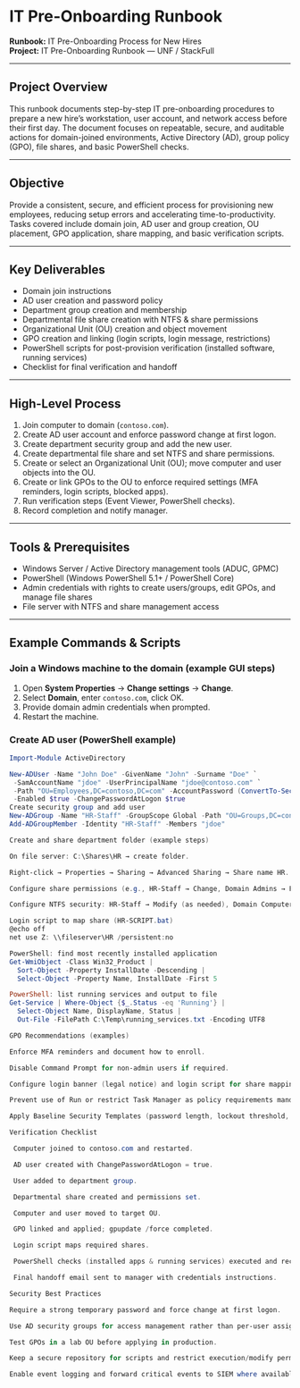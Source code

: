 # IT Pre-Onboarding Runbook

**Runbook:** IT Pre-Onboarding Process for New Hires  
**Project:** IT Pre-Onboarding Runbook — UNF / StackFull

---

## Project Overview
This runbook documents step-by-step IT pre-onboarding procedures to prepare a new hire’s workstation, user account, and network access before their first day. The document focuses on repeatable, secure, and auditable actions for domain-joined environments, Active Directory (AD), group policy (GPO), file shares, and basic PowerShell checks.

---

## Objective
Provide a consistent, secure, and efficient process for provisioning new employees, reducing setup errors and accelerating time-to-productivity. Tasks covered include domain join, AD user and group creation, OU placement, GPO application, share mapping, and basic verification scripts.

---

## Key Deliverables
- Domain join instructions
- AD user creation and password policy
- Department group creation and membership
- Departmental file share creation with NTFS & share permissions
- Organizational Unit (OU) creation and object movement
- GPO creation and linking (login scripts, login message, restrictions)
- PowerShell scripts for post-provision verification (installed software, running services)
- Checklist for final verification and handoff

---

## High-Level Process
1. Join computer to domain (`contoso.com`).  
2. Create AD user account and enforce password change at first logon.  
3. Create department security group and add the new user.  
4. Create departmental file share and set NTFS and share permissions.  
5. Create or select an Organizational Unit (OU); move computer and user objects into the OU.  
6. Create or link GPOs to the OU to enforce required settings (MFA reminders, login scripts, blocked apps).  
7. Run verification steps (Event Viewer, PowerShell checks).  
8. Record completion and notify manager.

---

## Tools & Prerequisites
- Windows Server / Active Directory management tools (ADUC, GPMC)  
- PowerShell (Windows PowerShell 5.1+ / PowerShell Core)  
- Admin credentials with rights to create users/groups, edit GPOs, and manage file shares  
- File server with NTFS and share management access

---

## Example Commands & Scripts

### Join a Windows machine to the domain (example GUI steps)
1. Open **System Properties** → **Change settings** → **Change**.  
2. Select **Domain**, enter `contoso.com`, click OK.  
3. Provide domain admin credentials when prompted.  
4. Restart the machine.

### Create AD user (PowerShell example)
```powershell
Import-Module ActiveDirectory

New-ADUser -Name "John Doe" -GivenName "John" -Surname "Doe" `
 -SamAccountName "jdoe" -UserPrincipalName "jdoe@contoso.com" `
 -Path "OU=Employees,DC=contoso,DC=com" -AccountPassword (ConvertTo-SecureString "TempP@ssw0rd" -AsPlainText -Force) `
 -Enabled $true -ChangePasswordAtLogon $true
Create security group and add user
New-ADGroup -Name "HR-Staff" -GroupScope Global -Path "OU=Groups,DC=contoso,DC=com"
Add-ADGroupMember -Identity "HR-Staff" -Members "jdoe"

Create and share department folder (example steps)

On file server: C:\Shares\HR → create folder.

Right-click → Properties → Sharing → Advanced Sharing → Share name HR.

Configure share permissions (e.g., HR-Staff → Change, Domain Admins → Full).

Configure NTFS security: HR-Staff → Modify (as needed), Domain Computers → Read & Execute (if required).

Login script to map share (HR-SCRIPT.bat)
@echo off
net use Z: \\fileserver\HR /persistent:no

PowerShell: find most recently installed application
Get-WmiObject -Class Win32_Product | 
  Sort-Object -Property InstallDate -Descending |
  Select-Object -Property Name, InstallDate -First 5

PowerShell: list running services and output to file
Get-Service | Where-Object {$_.Status -eq 'Running'} | 
  Select-Object Name, DisplayName, Status | 
  Out-File -FilePath C:\Temp\running_services.txt -Encoding UTF8

GPO Recommendations (examples)

Enforce MFA reminders and document how to enroll.

Disable Command Prompt for non-admin users if required.

Configure login banner (legal notice) and login script for share mapping.

Prevent use of Run or restrict Task Manager as policy requirements mandate.

Apply Baseline Security Templates (password length, lockout threshold, audit policy).

Verification Checklist

 Computer joined to contoso.com and restarted.

 AD user created with ChangePasswordAtLogon = true.

 User added to department group.

 Departmental share created and permissions set.

 Computer and user moved to target OU.

 GPO linked and applied; gpupdate /force completed.

 Login script maps required shares.

 PowerShell checks (installed apps & running services) executed and recorded.

 Final handoff email sent to manager with credentials instructions.

Security Best Practices

Require a strong temporary password and force change at first logon.

Use AD security groups for access management rather than per-user assignments.

Test GPOs in a lab OU before applying in production.

Keep a secure repository for scripts and restrict execution/modify permissions.

Enable event logging and forward critical events to SIEM where available.
